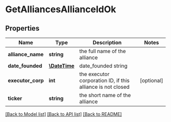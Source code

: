 # GetAlliancesAllianceIdOk

## Properties
Name | Type | Description | Notes
------------ | ------------- | ------------- | -------------
**alliance_name** | **string** | the full name of the alliance | 
**date_founded** | [**\DateTime**](\DateTime.md) | date_founded string | 
**executor_corp** | **int** | the executor corporation ID, if this alliance is not closed | [optional] 
**ticker** | **string** | the short name of the alliance | 

[[Back to Model list]](../README.md#documentation-for-models) [[Back to API list]](../README.md#documentation-for-api-endpoints) [[Back to README]](../README.md)


